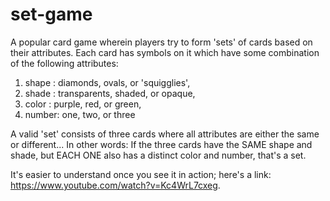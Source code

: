 # set-game

A popular card game wherein players try to form 'sets' of cards based on their attributes.
Each card has symbols on it which have some combination of the following attributes:

1. shape : diamonds, ovals, or 'squigglies',
2. shade : transparents, shaded, or opaque,
3. color : purple, red, or green,
4. number: one, two, or three

A valid 'set' consists of three cards where all attributes are either the same or different...
In other words: If the three cards have the SAME shape and shade, but EACH ONE also has a distinct color and number, that's a set. 

It's easier to understand once you see it in action; here's a link: https://www.youtube.com/watch?v=Kc4WrL7cxeg.
